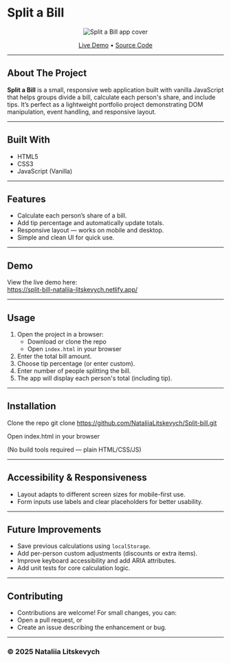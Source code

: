 # Split a Bill

<div align="center">
  <img src="split-bill.png" alt="Split a Bill app cover" />
  <p>
    <a href="https://split-bill-nataliia-litskevych.netlify.app/">Live Demo</a> •
    <a href="https://github.com/NataliiaLitskevych/Split-bill">Source Code</a>
  </p>
</div>

---

## About The Project
**Split a Bill** is a small, responsive web application built with vanilla JavaScript that helps groups divide a bill, calculate each person's share, and include tips. It’s perfect as a lightweight portfolio project demonstrating DOM manipulation, event handling, and responsive layout.

---

## Built With
- HTML5
- CSS3
- JavaScript (Vanilla)

---

## Features
- Calculate each person’s share of a bill.
- Add tip percentage and automatically update totals.
- Responsive layout — works on mobile and desktop.
- Simple and clean UI for quick use.

---

## Demo
View the live demo here:  
https://split-bill-nataliia-litskevych.netlify.app/

---

## Usage
1. Open the project in a browser:
   - Download or clone the repo
   - Open `index.html` in your browser
2. Enter the total bill amount.
3. Choose tip percentage (or enter custom).
4. Enter number of people splitting the bill.
5. The app will display each person's total (including tip).

---

## Installation
Clone the repo
git clone https://github.com/NataliiaLitskevych/Split-bill.git

Open index.html in your browser

(No build tools required — plain HTML/CSS/JS)

---

## Accessibility & Responsiveness
- Layout adapts to different screen sizes for mobile-first use.
- Form inputs use labels and clear placeholders for better usability.

---

## Future Improvements
- Save previous calculations using `localStorage`.
- Add per-person custom adjustments (discounts or extra items).
- Improve keyboard accessibility and add ARIA attributes.
- Add unit tests for core calculation logic.

---

## Contributing

- Contributions are welcome! For small changes, you can:
- Open a pull request, or
- Create an issue describing the enhancement or bug.

---

### © 2025 Nataliia Litskevych
